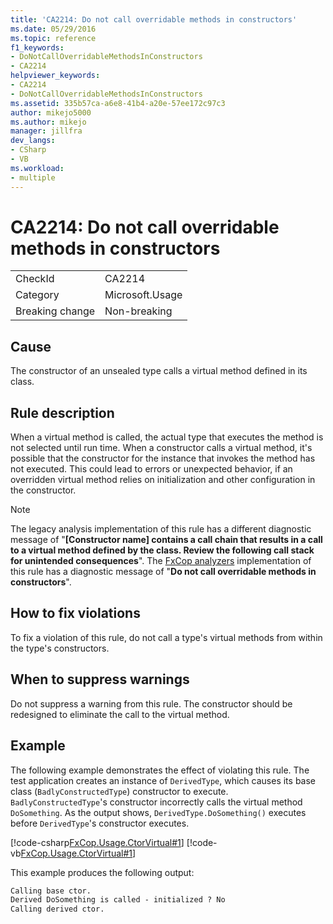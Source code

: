```yaml
---
title: 'CA2214: Do not call overridable methods in constructors'
ms.date: 05/29/2016
ms.topic: reference
f1_keywords:
- DoNotCallOverridableMethodsInConstructors
- CA2214
helpviewer_keywords:
- CA2214
- DoNotCallOverridableMethodsInConstructors
ms.assetid: 335b57ca-a6e8-41b4-a20e-57ee172c97c3
author: mikejo5000
ms.author: mikejo
manager: jillfra
dev_langs:
- CSharp
- VB
ms.workload:
- multiple
---
```

# CA2214: Do not call overridable methods in constructors

|||
|-|-|
|CheckId|CA2214|
|Category|Microsoft.Usage|
|Breaking change|Non-breaking|

## Cause

The constructor of an unsealed type calls a virtual method defined in its class.

## Rule description

When a virtual method is called, the actual type that executes the method is not selected until run time. When a constructor calls a virtual method, it's possible that the constructor for the instance that invokes the method has not executed. This could lead to errors or unexpected behavior, if an overridden virtual method relies on initialization and other configuration in the constructor.

> [!NOTE]
> The legacy analysis implementation of this rule has a different diagnostic message of "**\[Constructor name] contains a call chain that results in a call to a virtual method defined by the class. Review the following call stack for unintended consequences**". The [FxCop analyzers](install-fxcop-analyzers.md) implementation of this rule has a diagnostic message of "**Do not call overridable methods in constructors**".

## How to fix violations

To fix a violation of this rule, do not call a type's virtual methods from within the type's constructors.

## When to suppress warnings

Do not suppress a warning from this rule. The constructor should be redesigned to eliminate the call to the virtual method.

## Example

The following example demonstrates the effect of violating this rule. The test application creates an instance of `DerivedType`, which causes its base class (`BadlyConstructedType`) constructor to execute. `BadlyConstructedType`'s constructor incorrectly calls the virtual method `DoSomething`. As the output shows, `DerivedType.DoSomething()` executes before `DerivedType`'s constructor executes.

[!code-csharp[FxCop.Usage.CtorVirtual#1](../code-quality/codesnippet/CSharp/ca2214-do-not-call-overridable-methods-in-constructors_1.cs)]
[!code-vb[FxCop.Usage.CtorVirtual#1](../code-quality/codesnippet/VisualBasic/ca2214-do-not-call-overridable-methods-in-constructors_1.vb)]

This example produces the following output:

```txt
Calling base ctor.
Derived DoSomething is called - initialized ? No
Calling derived ctor.
```
